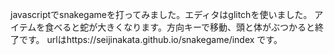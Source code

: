 javascriptでsnakegameを打ってみました。エディタはglitchを使いました。
アイテムを食べると蛇が大きくなります。方向キーで移動、頭と体がぶつかると終了です。
urlはhttps://seijinakata.github.io/snakegame/index
です。
